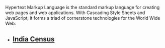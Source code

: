 Hypertext Markup Language is the standard markup language for creating web pages and web applications. With Cascading Style Sheets and JavaScript, it forms a triad of cornerstone technologies for the World Wide Web.
- ## **[India Census](India_census.html/)**
